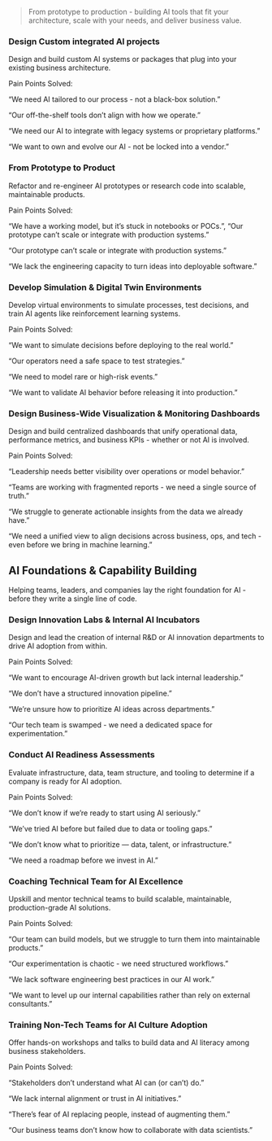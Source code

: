

> From prototype to production - building AI tools that fit your architecture, scale with your needs, and deliver business value.

### Design Custom integrated AI projects

Design and build custom AI systems or packages that plug into your existing business architecture.

Pain Points Solved:

“We need AI tailored to our process - not a black-box solution.”

“Our off-the-shelf tools don’t align with how we operate.”

“We need our AI to integrate with legacy systems or proprietary platforms.”

“We want to own and evolve our AI - not be locked into a vendor.”

### From Prototype to Product

Refactor and re-engineer AI prototypes or research code into scalable, maintainable products.

Pain Points Solved:

“We have a working model, but it’s stuck in notebooks or POCs.”, “Our prototype can’t scale or integrate with production systems.”

“Our prototype can’t scale or integrate with production systems.”

“We lack the engineering capacity to turn ideas into deployable software.”

### Develop Simulation & Digital Twin Environments

Develop virtual environments to simulate processes, test decisions, and train AI agents like reinforcement learning systems.

Pain Points Solved:

“We want to simulate decisions before deploying to the real world.”

“Our operators need a safe space to test strategies.”

“We need to model rare or high-risk events.”

“We want to validate AI behavior before releasing it into production.”

### **Design Business-Wide Visualization & Monitoring Dashboards**

Design and build centralized dashboards that unify operational data, performance metrics, and business KPIs - whether or not AI is involved.

Pain Points Solved:

“Leadership needs better visibility over operations or model behavior.”

“Teams are working with fragmented reports - we need a single source of truth.”

“We struggle to generate actionable insights from the data we already have.”

“We need a unified view to align decisions across business, ops, and tech - even before we bring in machine learning.”



## AI Foundations & Capability Building

Helping teams, leaders, and companies lay the right foundation for AI - before they write a single line of code.

### Design Innovation Labs & Internal AI Incubators

Design and lead the creation of internal R&D or AI innovation departments to drive AI adoption from within.

Pain Points Solved:

“We want to encourage AI-driven growth but lack internal leadership.”

“We don’t have a structured innovation pipeline.”

“We’re unsure how to prioritize AI ideas across departments.”

“Our tech team is swamped - we need a dedicated space for experimentation.”

### Conduct AI Readiness Assessments

Evaluate infrastructure, data, team structure, and tooling to determine if a company is ready for AI adoption.

Pain Points Solved:

“We don’t know if we’re ready to start using AI seriously.”

“We’ve tried AI before but failed due to data or tooling gaps.”

“We don’t know what to prioritize — data, talent, or infrastructure.”

“We need a roadmap before we invest in AI.”

### Coaching Technical Team for AI Excellence

Upskill and mentor technical teams to build scalable, maintainable, production-grade AI solutions.

Pain Points Solved:

“Our team can build models, but we struggle to turn them into maintainable products.”

“Our experimentation is chaotic - we need structured workflows.”

“We lack software engineering best practices in our AI work.”

“We want to level up our internal capabilities rather than rely on external consultants.”

### Training Non-Tech Teams for AI Culture Adoption

Offer hands-on workshops and talks to build data and AI literacy among business stakeholders.

Pain Points Solved:

“Stakeholders don’t understand what AI can (or can’t) do.”

“We lack internal alignment or trust in AI initiatives.”

“There’s fear of AI replacing people, instead of augmenting them.”

“Our business teams don’t know how to collaborate with data scientists.”